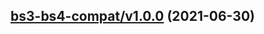 ## [bs3-bs4-compat/v1.0.0](https://github.com/liferay/liferay-frontend-projects/tree/bs3-bs4-compat/v1.0.0) (2021-06-30)
